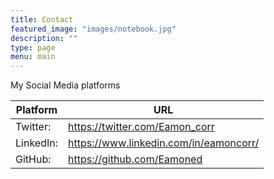 ```yaml
---
title: Contact
featured_image: "images/notebook.jpg"
description: ""
type: page
menu: main
---
```

My Social Media platforms

Platform |URL
---|---
Twitter:| https://twitter.com/Eamon_corr
LinkedIn:| https://www.linkedin.com/in/eamoncorr/
GitHub:| https://github.com/Eamoned

